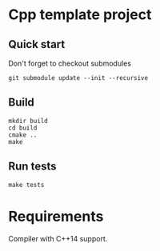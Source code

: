 # Cpp template project

## Quick start

Don't forget to checkout submodules

```
git submodule update --init --recursive
```

## Build

```
mkdir build
cd build
cmake ..
make
```

## Run tests
```
make tests
```

# Requirements
Compiler with C++14 support.
